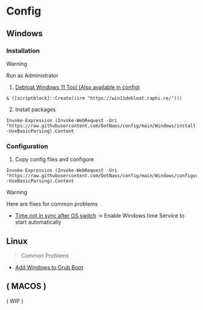 <h1>Config</h1>

<!-- TODO: -->

<!-- Fix user install in install script -->
<!-- In Configuration script, prompt the user for credentials like github name, email etc. and the files are then created. -->
<!-- Incorporate the common fixes into the config script.  -->
<!-- https://github.com/black7375/Breeze-Cursors-for-Windows Breeze Cursor in Config-->

## Windows
### Installation

> [!Warning]
> Run as Administrator

1. [Debloat Windows 11 Tool (Also available in config)](https://github.com/Raphire/Win11Debloat)
```pwsh
& ([scriptblock]::Create((irm "https://win11debloat.raphi.re/")))
```

2. Install packages 
```pwsh
Invoke-Expression (Invoke-WebRequest -Uri "https://raw.githubusercontent.com/DotNaos/config/main/Windows/install.ps1" -UseBasicParsing).Content
```

### Configuration
1. Copy config files and configure
```pwsh
Invoke-Expression (Invoke-WebRequest -Uri "https://raw.githubusercontent.com/DotNaos/config/main/Windows/configure.ps1" -UseBasicParsing).Content
```

> [!Warning]
> Here are fixes for common problems
- [Time not in sync after OS switch](https://answers.microsoft.com/en-us/windows/forum/all/automatic-windows-resync-time-after-reboot-setup/7a762b13-6a90-4731-9287-bdab328da78c) -> Enable Windows time Service to start automatically 
 
## Linux
> Common Problems
- [Add Windows to Grub Boot](https://youtu.be/xBPn0fF8bTY?si=NY1biG0l_pI7pWGs)

## ( MACOS )
( WIP )
